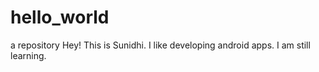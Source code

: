 # hello_world
a repository
Hey! This is Sunidhi. I like developing android apps. I am still learning.

